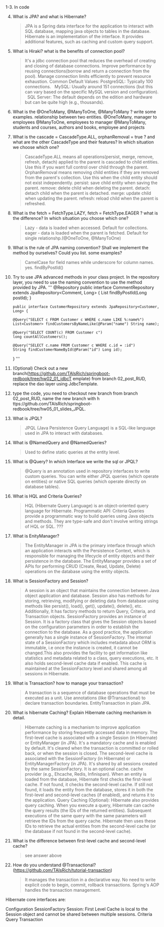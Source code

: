 1-3. In code

4.  What is JPA? and what is Hibernate?

    > JPA is a Spring data interface for the application to interact with SQL database, mapping java objects to tables in the database. Hibernate is an implementation of the interface. It provides additional features, such as caching and custom query support.

5.  What is Hiraki? what is the benefits of connection pool?

    > It's a jdbc connection pool that reduces the overhead of creating and closing of database connections. Improve performance by reusing connections(borrow and return a connection from the pool). Manage connection limits efficiently to prevent resource exhaustion.
    > Common Default Values:
    > PostgreSQL: Typically 100 connections.  
    > MySQL: Usually around 151 connections (but this can vary based on the specific MySQL version and configuration).  
    > SQL Server: The default depends on the edition and hardware but can be quite high (e.g., thousands).

6.  What is the @OneToMany, @ManyToOne, @ManyToMany ? write some examples.
    relationship between two entities.
    @OneToMany, manager to employees
    @ManyToOne, employees to manager
    @ManyToMany, students and courses, authors and books, employee and projects

7.  What is the cascade = CascadeType.ALL, orphanRemoval = true ? and what are the other CascadeType
    and their features? In which situation we choose which one?

    > CascadeType.ALL means all operations(persist, merge, remove, refresh, detach) applied to the parent is cascaded to child entities. Use this if you want full control over child through the parent.
    > OrphanRemoval means removing child entities if they are removed from the parent's collection. Use this when the child entity should not exist independently.
    > persist: save child entity when saving the parent.
    > remove: delete child when deleting the parent.
    > detach: detach child when the parent is detached.
    > merge: update child when updating the parent.
    > refresh: reload child when the parent is refreshed.

8.  What is the fetch = FetchType.LAZY, fetch = FetchType.EAGER ? what is the difference? In which
    situation you choose which one?

    > Lazy - data is loaded when accessed. Default for collections.
    > eager - data is loaded when the parent is fetched. Default for single relationshp.(@OneToOne, @ManyToOne)

9.  What is the rule of JPA naming convention? Shall we implement the method by ourselves? Could you list.
    some examples?

    > CamelCase for field names while underscore for column names. yes. findByPostId()

10. Try to use JPA advanced methods in your class project. In the repository layer, you need to use the naming
    convention to use the method provided by JPA.
    '''
    @Repository
    public interface CommentRepository extends JpaRepository<Comment, Long> {
    List<Post> findByPostId(Long postId);
    }

        public interface CustomerRepository extends JpaRepository<Customer, Long> {

        @Query("SELECT c FROM Customer c WHERE c.name LIKE %:name%")
        List<Customer> findCustomersByNameLike(@Param("name") String name);

        @Query("SELECT COUNT(c) FROM Customer c")
        long countAllCustomers();

        @Query("SELECT c.name FROM Customer c WHERE c.id = :id")
        String findCustomerNameById(@Param("id") Long id);

    }
    '''

11. (Optional) Check out a new branch(https://github.com/TAIsRich/springboot-redbook/tree/hw02_01_jdbcT
    emplate) from branch 02_post_RUD, replace the dao layer using JdbcTemplate.
12. type the code, you need to checkout new branch from branch 02_post_RUD, name the new branch with h
    ttps://github.com/TAIsRich/springboot-redbook/tree/hw05_01_slides_JPQL.
13. What is JPQL?
    > JPQL (Java Persistence Query Language) is a SQL-like language used in JPA to interact with databases.
14. What is @NamedQuery and @NamedQueries?

    > Used to define static queries at the entity level.

15. What is @Query? In which Interface we write the sql or JPQL?

    > @Query is an annotation used in repository interfaces to write custom queries. You can write either JPQL queries (which operate on entities) or native SQL queries (which operate directly on database tables).

16. What is HQL and Criteria Queries?

    > HQL (Hibernate Query Language) is an object-oriented query language for Hibernate.
    > Programmatic API: Criteria Queries provide a programmatic way to build queries using Java objects and methods. They are type-safe and don't involve writing strings of HQL or SQL.
    > ???

17. What is EnityManager?

    > The EntityManager in JPA is the primary interface through which an application interacts with the Persistence Context, which is responsible for managing the lifecycle of entity objects and their persistence in the database. The EntityManager provides a set of APIs for performing CRUD (Create, Read, Update, Delete) operations on the database using the entity objects.

18. What is SessionFactory and Session?

    > A session is an object that maintains the connection between Java object application and database. Session also has methods for storing, retrieving, modifying or deleting data from database using methods like persist(), load(), get(), update(), delete(), etc. Additionally, It has factory methods to return Query, Criteria, and Transaction objects.
    > SessionFactory provides an instance of Session. It is a factory class that gives the Session objects based on the configuration parameters in order to establish the connection to the database.
    > As a good practice, the application generally has a single instance of SessionFactory. The internal state of a SessionFactory which includes metadata about ORM is immutable, i.e once the instance is created, it cannot be changed.This also provides the facility to get information like statistics and metadata related to a class, query executions, etc. It also holds second-level cache data if enabled. This cache is maintained at the SessionFactory level and shared among all sessions in Hibernate.

19. What is Transaction? how to manage your transaction?

    > A transaction is a sequence of database operations that must be executed as a unit.
    > Use annotations (like @Transactional) to declare transaction boundaries. EntityTransaction in plain JPA.

20. What is hibernate Caching? Explain Hibernate caching mechanism in detail.
    > Hibernate caching is a mechanism to improve application performance by storing frequently accessed data in memory.
    > The first-level cache is associated with a single Session (in Hibernate) or EntityManager (in JPA). It's a mandatory cache and is enabled by default. It's cleared when the transaction is committed or rolled back, or when the session is closed.
    > The second-level cache is associated with the SessionFactory (in Hibernate) or EntityManagerFactory (in JPA). It's shared by all sessions created by the same SessionFactory. It is an optional cache. cache provider (e.g., Ehcache, Redis, Infinispan).
    > When an entity is loaded from the database, Hibernate first checks the first-level cache. If not found, it checks the second-level cache. If still not found, it loads the entity from the database, stores it in both the first-level and second-level caches (if enabled), and returns it to the application.
    > Query Caching (Optional): Hibernate also provides query caching. When you execute a query, Hibernate can cache the query results (the IDs of the returned entities). Subsequent executions of the same query with the same parameters will retrieve the IDs from the query cache. Hibernate then uses these IDs to retrieve the actual entities from the second-level cache (or the database if not found in the second-level cache).
21. What is the difference between first-level cache and second-level cache?
    > see answer above
22. How do you understand @Transactional? (https://github.com/TAIsRich/tutorial-transaction)
    > It manages the transaction in a declarative way.
    > No need to write explicit code to begin, commit, rollback transactions.
    > Spring's AOP handles the transaction management.

Hibernate core interfaces are:

Configuration
SessionFactory
Session: First Level Cache is local to the Session object and cannot be shared between multiple sessions.
Criteria
Query
Transaction
